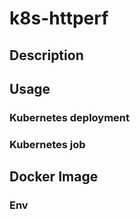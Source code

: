 # k8s-httperf

## Description 


## Usage

### Kubernetes deployment  


### Kubernetes job 


## Docker Image

### Env 

